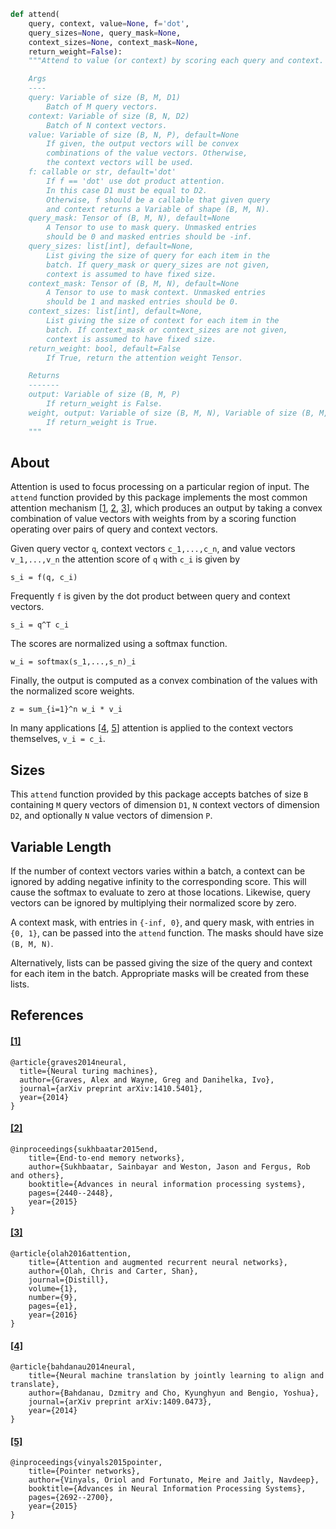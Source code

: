 ```python
def attend(
    query, context, value=None, f='dot', 
    query_sizes=None, query_mask=None,
    context_sizes=None, context_mask=None,
    return_weight=False):
    """Attend to value (or context) by scoring each query and context.

    Args
    ----
    query: Variable of size (B, M, D1)
        Batch of M query vectors.
    context: Variable of size (B, N, D2)
        Batch of N context vectors.
    value: Variable of size (B, N, P), default=None
        If given, the output vectors will be convex
        combinations of the value vectors. Otherwise,
        the context vectors will be used.
    f: callable or str, default='dot'
        If f == 'dot' use dot product attention.
        In this case D1 must be equal to D2.
        Otherwise, f should be a callable that given query
        and context returns a Variable of shape (B, M, N).
    query_mask: Tensor of (B, M, N), default=None
        A Tensor to use to mask query. Unmasked entries
        should be 0 and masked entries should be -inf.
    query_sizes: list[int], default=None,
        List giving the size of query for each item in the
        batch. If query_mask or query_sizes are not given,
        context is assumed to have fixed size.
    context_mask: Tensor of (B, M, N), default=None
        A Tensor to use to mask context. Unmasked entries
        should be 1 and masked entries should be 0.
    context_sizes: list[int], default=None,
        List giving the size of context for each item in the
        batch. If context_mask or context_sizes are not given,
        context is assumed to have fixed size.
    return_weight: bool, default=False
        If True, return the attention weight Tensor.

    Returns
    -------
    output: Variable of size (B, M, P)
        If return_weight is False.
    weight, output: Variable of size (B, M, N), Variable of size (B, M, P)
        If return_weight is True.
    """
```

About
-----
Attention is used to focus processing on a particular region of input.
The `attend` function provided by this package implements the most
common attention mechanism [[1](#1), [2](#2), [3](#3)], which produces
an output by taking a convex combination of value vectors with weights
from by a scoring function operating over pairs of query and context vectors.

Given query vector `q`, context vectors `c_1,...,c_n`, and value vectors
`v_1,...,v_n` the attention score of `q` with `c_i` is given by

    s_i = f(q, c_i)

Frequently `f` is given by the dot product between query and context vectors.

    s_i = q^T c_i

The scores are normalized using a softmax function.

    w_i = softmax(s_1,...,s_n)_i

Finally, the output is computed as a convex combination
of the values with the normalized score weights.

    z = sum_{i=1}^n w_i * v_i

In many applications [[4](#4), [5](#5)] attention is applied
to the context vectors themselves, `v_i = c_i`.

Sizes
-----
This `attend` function provided by this package accepts
batches of size `B` containing
`M` query vectors of dimension `D1`, 
`N` context vectors of dimension `D2`, 
and optionally `N` value vectors of dimension `P`.

Variable Length
---------------
If the number of context vectors varies within a batch,
a context can be ignored by adding negative infinity to
the corresponding score. This will cause the softmax to
evaluate to zero at those locations. Likewise, query vectors
can be ignored by multiplying their normalized score by zero.

A context mask, with entries in `{-inf, 0}`, and query mask,
with entries in `{0, 1}`, can be passed into the `attend` function.
The masks should have size `(B, M, N)`.

Alternatively, lists can be passed giving the size of the query
and context for each item in the batch. Appropriate masks will
be created from these lists.

References
----------
#### [[1]](https://arxiv.org/abs/1410.5401)
    @article{graves2014neural,
      title={Neural turing machines},
      author={Graves, Alex and Wayne, Greg and Danihelka, Ivo},
      journal={arXiv preprint arXiv:1410.5401},
      year={2014}
    }

#### [[2]](https://arxiv.org/abs/1503.08895)

    @inproceedings{sukhbaatar2015end,
        title={End-to-end memory networks},
        author={Sukhbaatar, Sainbayar and Weston, Jason and Fergus, Rob and others},
        booktitle={Advances in neural information processing systems},
        pages={2440--2448},
        year={2015}
    }

#### [[3]](https://distill.pub/2016/augmented-rnns/)

    @article{olah2016attention,
        title={Attention and augmented recurrent neural networks},
        author={Olah, Chris and Carter, Shan},
        journal={Distill},
        volume={1},
        number={9},
        pages={e1},
        year={2016}
    }

#### [[4]](https://arxiv.org/abs/1409.0473)

    @article{bahdanau2014neural,
        title={Neural machine translation by jointly learning to align and translate},
        author={Bahdanau, Dzmitry and Cho, Kyunghyun and Bengio, Yoshua},
        journal={arXiv preprint arXiv:1409.0473},
        year={2014}
    }

#### [[5]](https://arxiv.org/abs/1506.03134)

    @inproceedings{vinyals2015pointer,
        title={Pointer networks},
        author={Vinyals, Oriol and Fortunato, Meire and Jaitly, Navdeep},
        booktitle={Advances in Neural Information Processing Systems},
        pages={2692--2700},
        year={2015}
    }
